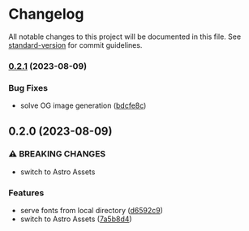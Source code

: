 # Changelog

All notable changes to this project will be documented in this file. See [standard-version](https://github.com/conventional-changelog/standard-version) for commit guidelines.

### [0.2.1](https://github.com/ElianCodes/brutal/compare/v0.2.0...v0.2.1) (2023-08-09)


### Bug Fixes

* solve OG image generation ([bdcfe8c](https://github.com/ElianCodes/brutal/commit/bdcfe8c11c99ffe144235284de6a1c06dc481dab))

## 0.2.0 (2023-08-09)


### ⚠ BREAKING CHANGES

* switch to Astro Assets

### Features

* serve fonts from local directory ([d6592c9](https://github.com/ElianCodes/brutal/commit/d6592c916a223847d15fe4464d05ff9349964304))
* switch to Astro Assets ([7a5b8d4](https://github.com/ElianCodes/brutal/commit/7a5b8d459dda6156e714b9b0419414b4675c18eb))
